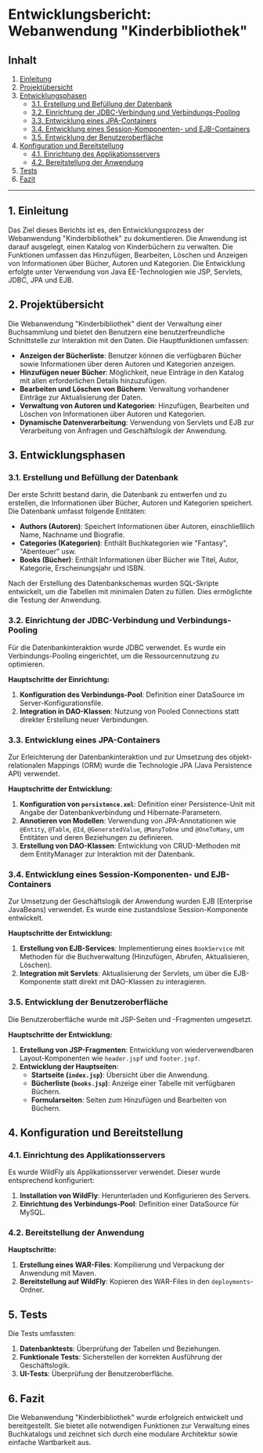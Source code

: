 # Entwicklungsbericht: Webanwendung "Kinderbibliothek"

## Inhalt

1. [Einleitung](#1-einleitung)
2. [Projektübersicht](#2-projektübersicht)
3. [Entwicklungsphasen](#3-entwicklungsphasen)
    - [3.1. Erstellung und Befüllung der Datenbank](#31-erstellung-und-befüllung-der-datenbank)
    - [3.2. Einrichtung der JDBC-Verbindung und Verbindungs-Pooling](#32-einrichtung-der-jdbc-verbindung-und-verbindungs-pooling)
    - [3.3. Entwicklung eines JPA-Containers](#33-entwicklung-eines-jpa-containers)
    - [3.4. Entwicklung eines Session-Komponenten- und EJB-Containers](#34-entwicklung-eines-session-komponenten-und-ejb-containers)
    - [3.5. Entwicklung der Benutzeroberfläche](#35-entwicklung-der-benutzeroberfläche)
4. [Konfiguration und Bereitstellung](#4-konfiguration-und-bereitstellung)
    - [4.1. Einrichtung des Applikationsservers](#41-einrichtung-des-applikationsservers)
    - [4.2. Bereitstellung der Anwendung](#42-bereitstellung-der-anwendung)
5. [Tests](#5-tests)
6. [Fazit](#6-fazit)

---

## 1. Einleitung

Das Ziel dieses Berichts ist es, den Entwicklungsprozess der Webanwendung "Kinderbibliothek" zu dokumentieren. Die Anwendung ist darauf ausgelegt, einen Katalog von Kinderbüchern zu verwalten. Die Funktionen umfassen das Hinzufügen, Bearbeiten, Löschen und Anzeigen von Informationen über Bücher, Autoren und Kategorien. Die Entwicklung erfolgte unter Verwendung von Java EE-Technologien wie JSP, Servlets, JDBC, JPA und EJB.

## 2. Projektübersicht

Die Webanwendung "Kinderbibliothek" dient der Verwaltung einer Buchsammlung und bietet den Benutzern eine benutzerfreundliche Schnittstelle zur Interaktion mit den Daten. Die Hauptfunktionen umfassen:

- **Anzeigen der Bücherliste**: Benutzer können die verfügbaren Bücher sowie Informationen über deren Autoren und Kategorien anzeigen.
- **Hinzufügen neuer Bücher**: Möglichkeit, neue Einträge in den Katalog mit allen erforderlichen Details hinzuzufügen.
- **Bearbeiten und Löschen von Büchern**: Verwaltung vorhandener Einträge zur Aktualisierung der Daten.
- **Verwaltung von Autoren und Kategorien**: Hinzufügen, Bearbeiten und Löschen von Informationen über Autoren und Kategorien.
- **Dynamische Datenverarbeitung**: Verwendung von Servlets und EJB zur Verarbeitung von Anfragen und Geschäftslogik der Anwendung.

## 3. Entwicklungsphasen

### 3.1. Erstellung und Befüllung der Datenbank

Der erste Schritt bestand darin, die Datenbank zu entwerfen und zu erstellen, die Informationen über Bücher, Autoren und Kategorien speichert. Die Datenbank umfasst folgende Entitäten:

- **Authors (Autoren)**: Speichert Informationen über Autoren, einschließlich Name, Nachname und Biografie.
- **Categories (Kategorien)**: Enthält Buchkategorien wie "Fantasy", "Abenteuer" usw.
- **Books (Bücher)**: Enthält Informationen über Bücher wie Titel, Autor, Kategorie, Erscheinungsjahr und ISBN.

Nach der Erstellung des Datenbankschemas wurden SQL-Skripte entwickelt, um die Tabellen mit minimalen Daten zu füllen. Dies ermöglichte die Testung der Anwendung.

### 3.2. Einrichtung der JDBC-Verbindung und Verbindungs-Pooling

Für die Datenbankinteraktion wurde JDBC verwendet. Es wurde ein Verbindungs-Pooling eingerichtet, um die Ressourcennutzung zu optimieren.

**Hauptschritte der Einrichtung:**

1. **Konfiguration des Verbindungs-Pool**: Definition einer DataSource im Server-Konfigurationsfile.
2. **Integration in DAO-Klassen**: Nutzung von Pooled Connections statt direkter Erstellung neuer Verbindungen.

### 3.3. Entwicklung eines JPA-Containers

Zur Erleichterung der Datenbankinteraktion und zur Umsetzung des objekt-relationalen Mappings (ORM) wurde die Technologie JPA (Java Persistence API) verwendet.

**Hauptschritte der Entwicklung:**

1. **Konfiguration von `persistence.xml`**: Definition einer Persistence-Unit mit Angabe der Datenbankverbindung und Hibernate-Parametern.
2. **Annotieren von Modellen**: Verwendung von JPA-Annotationen wie `@Entity`, `@Table`, `@Id`, `@GeneratedValue`, `@ManyToOne` und `@OneToMany`, um Entitäten und deren Beziehungen zu definieren.
3. **Erstellung von DAO-Klassen**: Entwicklung von CRUD-Methoden mit dem EntityManager zur Interaktion mit der Datenbank.

### 3.4. Entwicklung eines Session-Komponenten- und EJB-Containers

Zur Umsetzung der Geschäftslogik der Anwendung wurden EJB (Enterprise JavaBeans) verwendet. Es wurde eine zustandslose Session-Komponente entwickelt.

**Hauptschritte der Entwicklung:**

1. **Erstellung von EJB-Services**: Implementierung eines `BookService` mit Methoden für die Buchverwaltung (Hinzufügen, Abrufen, Aktualisieren, Löschen).
2. **Integration mit Servlets**: Aktualisierung der Servlets, um über die EJB-Komponente statt direkt mit DAO-Klassen zu interagieren.

### 3.5. Entwicklung der Benutzeroberfläche

Die Benutzeroberfläche wurde mit JSP-Seiten und -Fragmenten umgesetzt.

**Hauptschritte der Entwicklung:**

1. **Erstellung von JSP-Fragmenten**: Entwicklung von wiederverwendbaren Layout-Komponenten wie `header.jspf` und `footer.jspf`.
2. **Entwicklung der Hauptseiten**:
    - **Startseite (`index.jsp`)**: Übersicht über die Anwendung.
    - **Bücherliste (`books.jsp`)**: Anzeige einer Tabelle mit verfügbaren Büchern.
    - **Formularseiten**: Seiten zum Hinzufügen und Bearbeiten von Büchern.

## 4. Konfiguration und Bereitstellung

### 4.1. Einrichtung des Applikationsservers

Es wurde WildFly als Applikationsserver verwendet. Dieser wurde entsprechend konfiguriert:

1. **Installation von WildFly**: Herunterladen und Konfigurieren des Servers.
2. **Einrichtung des Verbindungs-Pool**: Definition einer DataSource für MySQL.

### 4.2. Bereitstellung der Anwendung

**Hauptschritte:**

1. **Erstellung eines WAR-Files**: Kompilierung und Verpackung der Anwendung mit Maven.
2. **Bereitstellung auf WildFly**: Kopieren des WAR-Files in den `deployments`-Ordner.

## 5. Tests

Die Tests umfassten:

1. **Datenbanktests**: Überprüfung der Tabellen und Beziehungen.
2. **Funktionale Tests**: Sicherstellen der korrekten Ausführung der Geschäftslogik.
3. **UI-Tests**: Überprüfung der Benutzeroberfläche.

## 6. Fazit

Die Webanwendung "Kinderbibliothek" wurde erfolgreich entwickelt und bereitgestellt. Sie bietet alle notwendigen Funktionen zur Verwaltung eines Buchkatalogs und zeichnet sich durch eine modulare Architektur sowie einfache Wartbarkeit aus.
